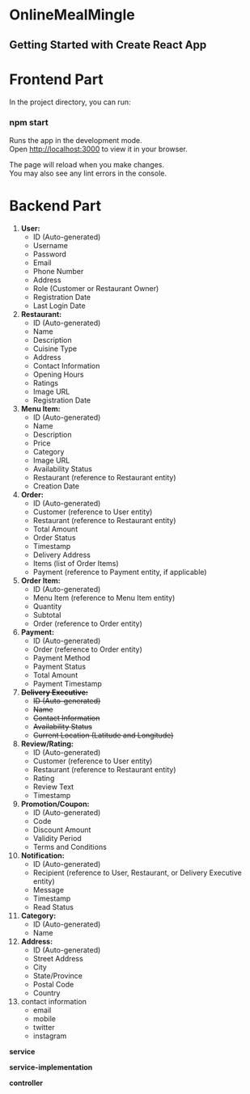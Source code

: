 # OnlineMealMingle
## Getting Started with Create React App

# Frontend Part
In the project directory, you can run:

### npm start

Runs the app in the development mode.\
Open [http://localhost:3000](http://localhost:3000) to view it in your browser.

The page will reload when you make changes.\
You may also see any lint errors in the console.
# Backend Part

1. **User:**
   - ID (Auto-generated)
   - Username
   - Password
   - Email
   - Phone Number
   - Address
   - Role (Customer or Restaurant Owner)
   - Registration Date
   - Last Login Date
2. **Restaurant:**
   - ID (Auto-generated)
   - Name
   - Description
   - Cuisine Type
   - Address
   - Contact Information
   - Opening Hours
   - Ratings
   - Image URL
   - Registration Date
3. **Menu Item:**
   - ID (Auto-generated)
   - Name
   - Description
   - Price
   - Category
   - Image URL
   - Availability Status
   - Restaurant (reference to Restaurant entity)
   - Creation Date
4. **Order:**
   - ID (Auto-generated)
   - Customer (reference to User entity)
   - Restaurant (reference to Restaurant entity)
   - Total Amount
   - Order Status
   - Timestamp
   - Delivery Address
   - Items (list of Order Items)
   - Payment (reference to Payment entity, if applicable)
5. **Order Item:**
   - ID (Auto-generated)
   - Menu Item (reference to Menu Item entity)
   - Quantity
   - Subtotal
   - Order (reference to Order entity)
6. **Payment:**
   - ID (Auto-generated)
   - Order (reference to Order entity)
   - Payment Method
   - Payment Status
   - Total Amount
   - Payment Timestamp
7. **~~Delivery Executive:~~**
   - ~~ID (Auto-generated)~~
   - ~~Name~~
   - ~~Contact Information~~
   - ~~Availability Status~~
   - ~~Current Location (Latitude and Longitude)~~
8. **Review/Rating:**
   - ID (Auto-generated)
   - Customer (reference to User entity)
   - Restaurant (reference to Restaurant entity)
   - Rating
   - Review Text
   - Timestamp
9. **Promotion/Coupon:**
   - ID (Auto-generated)
   - Code
   - Discount Amount
   - Validity Period
   - Terms and Conditions
10. **Notification:**
    - ID (Auto-generated)
    - Recipient (reference to User, Restaurant, or Delivery Executive entity)
    - Message
    - Timestamp
    - Read Status
11. **Category:**
    - ID (Auto-generated)
    - Name
12. **Address:**
    - ID (Auto-generated)
    - Street Address
    - City
    - State/Province
    - Postal Code
    - Country
13. contact information
    - email
    - mobile
    - twitter
    - instagram

**service**

**service-implementation**

**controller**

